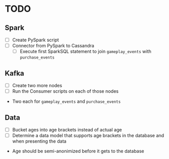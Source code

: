 # TODO
## Spark
 - [ ] Create PySpark script
  - [ ] Connector from PySpark to Cassandra
    - [ ] Execute first SparkSQL statement to join `gameplay_events` with `purchase_events`

## Kafka
 - [ ] Create two more nodes
 - [ ] Run the Consumer scripts on each of those nodes
  - Two each for `gameplay_events` and `purchase_events`

## Data
 - [ ] Bucket ages into age brackets instead of actual age
  - [ ] Determine a data model that supports age brackets in the database and when presenting the data
   - Age should be semi-anonimized before it gets to the database
